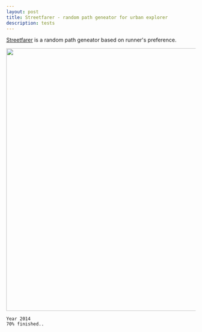 ```yaml
---
layout: post
title: Streetfarer - random path geneator for urban explorer
description: tests   
---
```


[Streetfarer](http://streetfarer.heroku.com/) is a random path geneator based on runner's preference. 


<a href="http://streetfarer.heroku.com/">
<img src="{{ site.baseurl }}/img/streetfarer/street.png" width="700"></a>

	Year 2014
	70% finished..